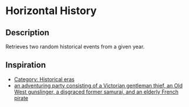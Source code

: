 # Horizontal History

## Description
Retrieves two random historical events from a given year.

## Inspiration
- [Category: Historical eras](https://en.wikipedia.org/wiki/Category:Historical_eras)
- [an adventuring party consisting of a Victorian gentleman thief, an Old West gunslinger, a disgraced former samurai, and an elderly French pirate](https://web.archive.org/web/20211123225120/https://prokopetz.tumblr.com/post/144980905802/invisiblemelonmoose-prokopetz)
